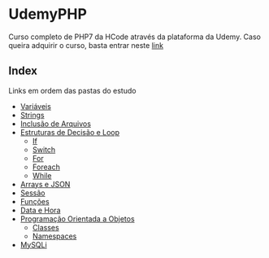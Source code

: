 # UdemyPHP
Curso completo de PHP7 da HCode através da plataforma da Udemy. Caso queira adquirir o curso, basta entrar neste [link](https://www.udemy.com/curso-php-7-online/)

## Index
Links em ordem das pastas do estudo

- [Variáveis](Variáveis)
- [Strings](Strings)
- [Inclusão de Arquivos](Include-Require)
- [Estruturas de Decisão e Loop](Decisao-Loop)
  - [If](Decisao-Loop/If)
  - [Switch](Decisao-Loop/Switch)
  - [For](Decisao-Loop/For)
  - [Foreach](Decisao-Loop/Foreach)
  - [While](Decisao-Loop/While)
- [Arrays e JSON](Arrays)
- [Sessão](Session)
- [Funções](Funcoes)
- [Data e Hora](Data)
- [Programação Orientada a Objetos](POO)
  - [Classes](POO/Classes)
  - [Namespaces](POO/Namespaces)
- [MySQLi](MySQLi)
